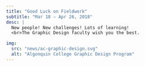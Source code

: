 ```yaml
---
title: "Good Luck on Fieldwork"
subtitle: "Mar 18 – Apr 26, 2018"
desc: |
  New people! New challenges! Lots of learning!
  <br>The Graphic Design faculty wish you the best.

img:
  src: "news/ac-graphic-design.svg"
  alt: "Algonquin College Graphic Design Program"
---
```


